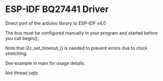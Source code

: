 ESP-IDF BQ27441 Driver
====================
Direct port of the arduino library to ESP-IDF v4.0

The bus must be configured manually in your program and started before you call begin();

Note that i2c_set_timeout_() is needed to prevent errors due to clock stretching.

See example in main for usage details.

*Not thread safe.*
